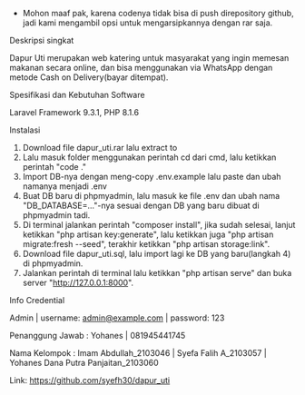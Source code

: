 * Mohon maaf pak, karena codenya tidak bisa di push direpository github, jadi kami mengambil opsi untuk mengarsipkannya dengan rar saja.

Deskripsi singkat

Dapur Uti merupakan web katering untuk masyarakat yang ingin memesan makanan secara online, dan bisa menggunakan via WhatsApp dengan metode Cash on Delivery(bayar ditempat).

Spesifikasi dan Kebutuhan Software

Laravel Framework 9.3.1, PHP 8.1.6

Instalasi

1. Download file dapur_uti.rar lalu extract to
2. Lalu masuk folder menggunakan perintah cd dari cmd, lalu ketikkan perintah "code ."
3. Import DB-nya dengan meng-copy .env.example lalu paste dan ubah namanya menjadi .env
4. Buat DB baru di phpmyadmin, lalu masuk ke file .env dan ubah nama "DB_DATABASE=..."-nya sesuai dengan DB yang baru dibuat di phpmyadmin tadi.
5. Di terminal jalankan perintah "composer install", jika sudah selesai, lanjut ketikkan "php artisan key:generate", lalu ketikkan juga "php artisan migrate:fresh --seed", terakhir ketikkan "php artisan storage:link".
6. Download file dapur_uti.sql, lalu import lagi ke DB yang baru(langkah 4) di phpmyadmin.
7. Jalankan perintah di terminal lalu ketikkan "php artisan serve" dan buka server "http://127.0.0.1:8000".

Info Credential

Admin | username: admin@example.com | password: 123

Penanggung Jawab : Yohanes | 081945441745

Nama Kelompok : Imam Abdullah_2103046 | Syefa Falih A_2103057 | Yohanes Dana Putra Panjaitan_2103060

Link: https://github.com/syefh30/dapur_uti
